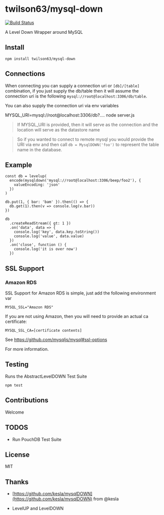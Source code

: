 # twilson63/mysql-down

[![Build Status](https://travis-ci.org/twilson63/mysql-down.svg?branch=master)](https://travis-ci.org/twilson63/mysql-down)

A Level Down Wrapper around MySQL

## Install

```
npm install twilson63/mysql-down
```

## Connections

When connecting you can supply a connection uri or `[db]/[table]` combination,
if you just supply the db/table then it will assume the connection uri is the
following `mysql://root@localhost:3306/db/table`.

You can also supply the connection uri via env variables

MYSQL_URI=mysql://root@localhost:3306/db?.... node server.js

> If MYSQL_URI is provided, then it will serve as the connection and the location
> will serve as the datastore name

> So if you wanted to connect to remote mysql you would provide the URI via env
> and then call `db = MysqlDOWN('foo')` to represent the table name in the database.

## Example

```
const db = levelup(
  encode(mysqldown('mysql://root@localhost:3306/beep/foo2'), {
    valueEncoding: 'json'
  })
)

db.put(1, { bar: 'bam' }).then(() => {
  db.get(1).then(v => console.log(v.bar))
})

db
  .createReadStream({ gt: 1 })
  .on('data', data => {
    console.log('key', data.key.toString())
    console.log('value', data.value)
  })
  .on('close', function () {
    console.log('it is over now')
  })
```

## SSL Support

### Amazon RDS

SSL Support for Amazon RDS is simple, just add the following environment var

`MYSQL_SSL="Amazon RDS"`

If you are not using Amazon, then you will need to provide an actual ca certificate:

`MYSQL_SSL_CA=[certificate contents]`

See https://github.com/mysqljs/mysql#ssl-options

For more information.

## Testing

Runs the AbstractLevelDOWN Test Suite

```
npm test
```

## Contributions

Welcome

## TODOS

* Run PouchDB Test Suite

## License

MIT

## Thanks

* [https://github.com/kesla/mysqlDOWN](https://github.com/kesla/mysqlDOWN) from @kesla

* LevelUP and LevelDOWN
